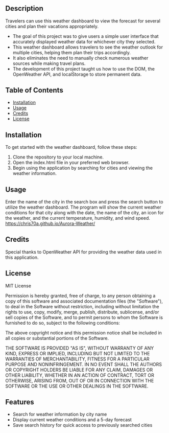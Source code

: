# <AuroraWeather>

## Description

Travelers can use this weather dashboard to view the forecast for several cities and plan their vacations appropriately.

- The goal of this project was to give users a simple user interface that accurately displayed weather data for whichever city they selected.
- This weather dashboard allows travelers to see the weather outlook for multiple cities, helping them plan their trips accordingly.
- It also eliminates the need to manually check numerous weather sources while making travel plans. 
- The development of this project taught us how to use the DOM, the OpenWeather API, and localStorage to store permanent data.

## Table of Contents 



- [Installation](#installation)
- [Usage](#usage)
- [Credits](#credits)
- [License](#license)

## Installation

To get started with the weather dashboard, follow these steps:

1. Clone the repository to your local machine.
2. Open the index.html file in your preferred web browser.
3. Begin using the application by searching for cities and viewing the weather information.

## Usage

Enter the name of the city in the search box and press the search button to utilize the weather dashboard. The program will show the current weather conditions for that city along with the date, the name of the city, an icon for the weather, and the current temperature, humidity, and wind speed.
https://chris70a.github.io/Aurora-Weather/
## Credits
Special thanks to OpenWeather API for providing the weather data used in this application.

## License

MIT License


Permission is hereby granted, free of charge, to any person obtaining a copy
of this software and associated documentation files (the "Software"), to deal
in the Software without restriction, including without limitation the rights
to use, copy, modify, merge, publish, distribute, sublicense, and/or sell
copies of the Software, and to permit persons to whom the Software is
furnished to do so, subject to the following conditions:

The above copyright notice and this permission notice shall be included in all
copies or substantial portions of the Software.

THE SOFTWARE IS PROVIDED "AS IS", WITHOUT WARRANTY OF ANY KIND, EXPRESS OR
IMPLIED, INCLUDING BUT NOT LIMITED TO THE WARRANTIES OF MERCHANTABILITY,
FITNESS FOR A PARTICULAR PURPOSE AND NONINFRINGEMENT. IN NO EVENT SHALL THE
AUTHORS OR COPYRIGHT HOLDERS BE LIABLE FOR ANY CLAIM, DAMAGES OR OTHER
LIABILITY, WHETHER IN AN ACTION OF CONTRACT, TORT OR OTHERWISE, ARISING FROM,
OUT OF OR IN CONNECTION WITH THE SOFTWARE OR THE USE OR OTHER DEALINGS IN THE
SOFTWARE.


## Features

- Search for weather information by city name
- Display current weather conditions and a 5-day forecast
- Save search history for quick access to previously searched cities
